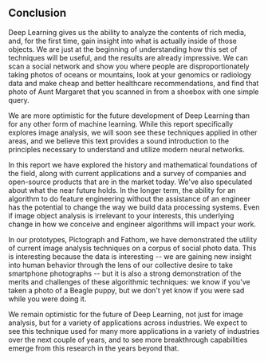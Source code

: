 ## Conclusion

Deep Learning gives us the ability to analyze the contents of rich media, and,
for the first time, gain insight into what is actually inside of those objects.
We are just at the beginning of understanding how this set of techniques will be
useful, and the results are already impressive. We can scan a social network and
show you where people are disproportionately taking photos of oceans or
mountains, look at your genomics or radiology data and make cheap and better
healthcare recommendations, and find that photo of Aunt Margaret that you scanned in
from a shoebox with one simple query.

We are more optimistic for the future development of Deep Learning than for any
other form of machine learning. While this report specifically explores image
analysis, we will soon see these techniques applied in other areas, and we
believe this text provides a sound introduction to the principles necessary to
understand and utilize modern neural networks.

In this report we have explored the history and mathematical foundations of the
field, along with current applications and a survey of companies and open-source products
that are in the market today. We've also speculated about what the near future
holds. In the longer term, the ability for an algorithm to do feature
engineering without the assistance of an engineer has the potential to change
the way we build data processing systems. Even if image object analysis is
irrelevant to your interests, this underlying change in how we conceive and
engineer algorithms will impact your work.

In our prototypes, Pictograph and Fathom, we have demonstrated the utility of
current image analysis techniques on a corpus of social photo data. This is
interesting because the data is interesting -- we are gaining new insight into
human behavior through the lens of our collective desire to take smartphone
photographs -- but it is also a strong demonstration of the merits and
challenges of these algorithmic techniques: we know if you've taken a photo of a
Beagle puppy, but we don't yet know if you were sad while you were doing it.

We remain optimistic for the future of Deep Learning, not just for image
analysis, but for a variety of applications across industries. We expect to see
this technique used for many more applications in a variety of industries over
the next couple of years, and to see more breakthrough capabilities emerge
from this research in the years beyond that.
